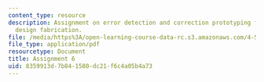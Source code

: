 ```yaml
---
content_type: resource
description: Assignment on error detection and correction prototyping for digital
  design fabrication.
file: /media/https%3A/open-learning-course-data-rc.s3.amazonaws.com/4-510-digital-design-fabrication-fall-2008/8359913d7b841580dc21f6c4a05b4a73_assn6.pdf
file_type: application/pdf
resourcetype: Document
title: Assignment 6
uid: 8359913d-7b84-1580-dc21-f6c4a05b4a73
---
```

